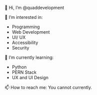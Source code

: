 👋 Hi, I’m @quaddevelopment

👀 I’m interested in:
- Programming
- Web Development
- UI/ UX
- Accessibility
- Security

🌱 I’m currently learning:
- Python
- PERN Stack
- UX and UI Design

📫 How to reach me: You cannot currently.


<!---
quaddevelopment/quaddevelopment is a ✨ special ✨ repository because its `README.md` (this file) appears on your GitHub profile.
You can click the Preview link to take a look at your changes.
--->
